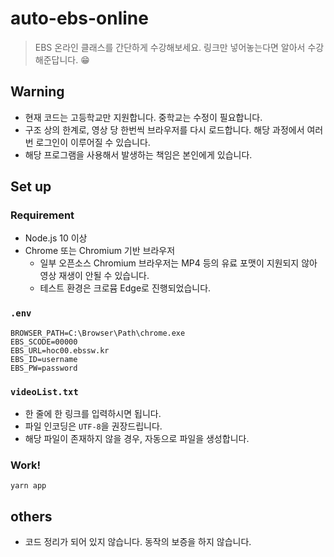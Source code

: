 # auto-ebs-online

> EBS 온라인 클래스를 간단하게 수강해보세요. 링크만 넣어놓는다면 알아서 수강해준답니다. 😁

## Warning

- 현재 코드는 고등학교만 지원합니다. 중학교는 수정이 필요합니다.
- 구조 상의 한계로, 영상 당 한번씩 브라우저를 다시 로드합니다. 해당 과정에서 여러 번 로그인이 이루어질 수 있습니다.
- 해당 프로그램을 사용해서 발생하는 책임은 본인에게 있습니다.

## Set up

### Requirement

- Node.js 10 이상
- Chrome 또는 Chromium 기반 브라우저
  - 일부 오픈소스 Chromium 브라우저는 MP4 등의 유료 포맷이 지원되지 않아 영상 재생이 안될 수 있습니다.
  - 테스트 환경은 크로뮴 Edge로 진행되었습니다.

### `.env`

```
BROWSER_PATH=C:\Browser\Path\chrome.exe
EBS_SCODE=00000
EBS_URL=hoc00.ebssw.kr
EBS_ID=username
EBS_PW=password
```

### `videoList.txt`

- 한 줄에 한 링크를 입력하시면 됩니다.
- 파일 인코딩은 `UTF-8`을 권장드립니다.
- 해당 파일이 존재하지 않을 경우, 자동으로 파일을 생성합니다.

### Work!

```shell
yarn app
```

## others

- 코드 정리가 되어 있지 않습니다. 동작의 보증을 하지 않습니다.
